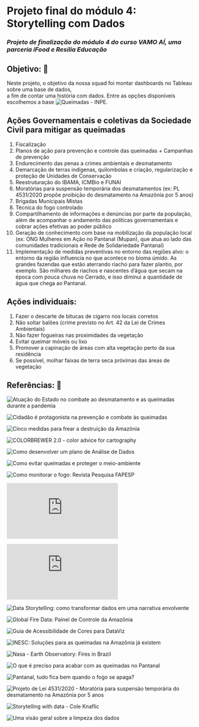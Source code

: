 # Projeto final do módulo 4: Storytelling com Dados

### *Projeto de finalização do módulo 4 do curso VAMO AÍ, uma parceria iFood e Resília Educação*

## Objetivo: 🎯

Neste projeto, o objetivo da nossa squad foi montar dashboards no Tableau sobre uma base de dados,  
a fim de contar uma história com dados.
Entre as opções disponíveis escolhemos a base ![Queimadas - INPE](https://queimadas.dgi.inpe.br/queimadas/portal).


## Ações Governamentais e coletivas da Sociedade Civil para mitigar as queimadas

1. Fiscalização
2. Planos de ação para prevenção e controle das queimadas + Campanhas de prevenção
3. Endurecimento das penas a crimes ambientais e desmatamento
4. Demarcação de terras indígenas, quilombolas e criação, regularização e proteção de Unidades de Conservação
5. Reestruturação do IBAMA, ICMBio e FUNAI
6. Moratórias para suspensão temporária dos desmatamentos (ex: PL 4531/2020 propõe proibição do desmatamento na Amazônia por 5 anos)
7. Brigadas Municipais Mistas
8. Técnica do fogo controlado
9. Compartilhamento de informações e denúncias por parte da população, além de acompanhar o andamento das políticas governamentais e cobrar ações efetivas ao poder público
10. Geração de conhecimento com base na mobilização da população local (ex: ONG Mulheres em Ação no Pantanal (Mupan), que atua ao lado das comunidades tradicionais e Rede de Solidariedade Pantanal)
11. Implementação de medidas preventivas no entorno das regiões alvo: o entorno da região influencia no que acontece no bioma úmido. As grandes fazendas que estão aterrando riacho para fazer plantio, por exemplo. São milhares de riachos e nascentes d’água que secam na época com pouca chuva no Cerrado, e isso diminui a quantidade de água que chega ao Pantanal.


## Ações individuais:

1. Fazer o descarte de bitucas de cigarro nos locais corretos
2. Não soltar balões (crime previsto no Art. 42 da Lei de Crimes Ambientais)
3. Não fazer fogueiras nas proximidades da vegetação
4. Evitar queimar móveis ou lixo
5. Promover a capinação de áreas com alta vegetação perto da sua residência
6. Se possível, molhar faixas de terra seca próximas das áreas de vegetação


## Referências: 🔖

![Atuação do Estado no combate ao desmatamento e as queimadas durante a pandemia](http://revista.unicuritiba.edu.br/index.php/percurso/article/download/5318/371373243)

![Cidadão é protagonista na prevenção e combate às queimadas](http://www.mt.gov.br/-/10977090-cidadao-e-protagonista-na-prevencao-e-combate-as-queimadas)

![Cinco medidas para frear a destruição da Amazônia](https://www.greenpeace.org/brasil/blog/cinco-medidas-para-frear-a-destruicao-da-amazonia-ja/)

![COLORBREWER 2.0 - color advice for cartography](https://colorbrewer2.org/#type=diverging&scheme=BrBG&n=3)

![Como desenvolver um plano de Análise de Dados](https://pt.surveymonkey.com/mp/developing-data-analysis-plan/)

![Como evitar queimadas e proteger o meio-ambiente](https://www.selecoes.com.br/superdicas/como-evitar-as-queimadas-e-proteger-o-meio-ambiente/)

![Como monitorar o fogo: Revista Pesquisa FAPESP](https://revistapesquisa.fapesp.br/como-monitorar-o-fogo/)

![Covid-19 e queimadas na Amazônia Legal e no Pantanal: aspectos cumulativos e vulnerabilidades](https://climaesaude.icict.fiocruz.br/sites/climaesaude.icict.fiocruz.br/files/notaqueimadascovidnovo.pdf)

![Critical jaguar habitat destroyed by fire in Pantanal](http://mapbiomas-br-site.s3.amazonaws.com/3a%20edicao%20premio%20mapbiomas/DeBarroset_al._FirePantanal_MapBiomas3ed_-_Alan_Eduardo_de_Barros.pdf)

![Data Storytelling: como transformar dados em uma narrativa envolvente](https://www.digitalhouse.com/br/blog/storytelling-com-dados)

![Global Fire Data: Painel de Controle da Amazônia](https://globalfiredata.org/pages/pt/amazon-dashboard/)

![Guia de Acessibilidade de Cores para DataViz](https://blog.dp6.com.br/guia-de-acessibilidade-de-cores-para-dataviz-5d4744091719)

![INESC: Soluções para as queimadas na Amazônia já existem](https://www.inesc.org.br/solucoes-para-as-queimadas-na-amazonia-ja-existem/)

![Nasa - Earth Observatory: Fires in Brazil](https://earthobservatory.nasa.gov/images/145464/fires-in-brazil)

![O que é preciso para acabar com as queimadas no Pantanal](https://exame.com/esg/o-que-e-preciso-para-acabar-com-as-queimadas-no-pantanal/)

![Pantanal, tudo fica bem quando o fogo se apaga?](https://www.e-publicacoes.uerj.br/index.php/sustinere/article/view/56009/36483)

![Projeto de Lei 4531/2020 - Moratória para suspensão temporária do desmatamento na Amazônia por 5 anos](https://www.camara.leg.br/proposicoesWeb/fichadetramitacao?idProposicao=2262784)

![Storytelling with data - Cole Knaflic](https://www.storytellingwithdata.com/books)

![Uma visão geral sobre a limpeza dos dados](https://www.ibpad.com.br/blog/comunicacao-digital/uma-visao-geral-sobre-a-limpeza-dos-dados/)
